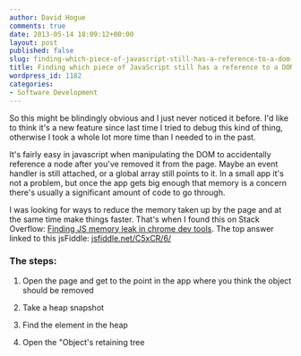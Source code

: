 ```yaml
---
author: David Hogue
comments: true
date: 2013-05-14 18:09:12+00:00
layout: post
published: false
slug: finding-which-piece-of-javascript-still-has-a-reference-to-a-dom-node
title: Finding which piece of JavaScript still has a reference to a DOM node
wordpress_id: 1182
categories:
- Software Development
---
```


So this might be blindingly obvious and I just never noticed it before. I'd like to think it's a new feature since last time I tried to debug this kind of thing, otherwise I took a whole lot more time than I needed to in the past.

It's fairly easy in javascript when manipulating the DOM to accidentally reference a node after you've removed it from the page. Maybe an event handler is still attached, or a global array still points to it. In a small app it's not a problem, but once the app gets big enough that memory is a concern there's usually a significant amount of code to go through.

I was looking for ways to reduce the memory taken up by the page and at the same time make things faster. That's when I found this on Stack Overflow: [Finding JS memory leak in chrome dev tools](http://stackoverflow.com/q/11930050/32127). The top answer linked to this jsFiddle: [jsfiddle.net/C5xCR/6/](http://jsfiddle.net/C5xCR/6/)



### The steps:





	
  1. Open the page and get to the point in the app where you think the object should be removed

	
  2. Take a heap snapshot

	
  3. Find the element in the heap

	
  4. Open the "Object's retaining tree




